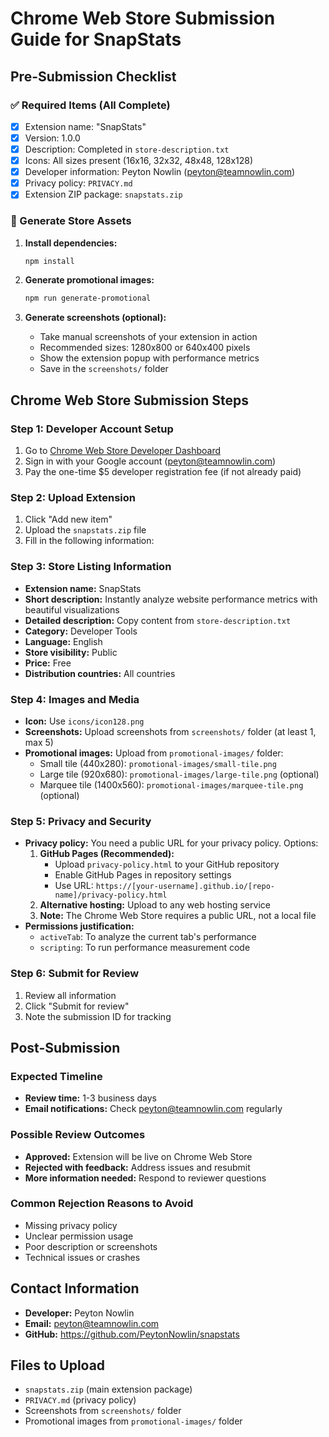 # Chrome Web Store Submission Guide for SnapStats

## Pre-Submission Checklist

### ✅ Required Items (All Complete)
- [x] Extension name: "SnapStats"
- [x] Version: 1.0.0
- [x] Description: Completed in `store-description.txt`
- [x] Icons: All sizes present (16x16, 32x32, 48x48, 128x128)
- [x] Developer information: Peyton Nowlin (peyton@teamnowlin.com)
- [x] Privacy policy: `PRIVACY.md`
- [x] Extension ZIP package: `snapstats.zip`

### 🔄 Generate Store Assets
1. **Install dependencies:**
   ```bash
   npm install
   ```

2. **Generate promotional images:**
   ```bash
   npm run generate-promotional
   ```

3. **Generate screenshots (optional):**
   - Take manual screenshots of your extension in action
   - Recommended sizes: 1280x800 or 640x400 pixels
   - Show the extension popup with performance metrics
   - Save in the `screenshots/` folder

## Chrome Web Store Submission Steps

### Step 1: Developer Account Setup
1. Go to [Chrome Web Store Developer Dashboard](https://chrome.google.com/webstore/devconsole/)
2. Sign in with your Google account (peyton@teamnowlin.com)
3. Pay the one-time $5 developer registration fee (if not already paid)

### Step 2: Upload Extension
1. Click "Add new item"
2. Upload the `snapstats.zip` file
3. Fill in the following information:

### Step 3: Store Listing Information
- **Extension name:** SnapStats
- **Short description:** Instantly analyze website performance metrics with beautiful visualizations
- **Detailed description:** Copy content from `store-description.txt`
- **Category:** Developer Tools
- **Language:** English
- **Store visibility:** Public
- **Price:** Free
- **Distribution countries:** All countries

### Step 4: Images and Media
- **Icon:** Use `icons/icon128.png`
- **Screenshots:** Upload screenshots from `screenshots/` folder (at least 1, max 5)
- **Promotional images:** Upload from `promotional-images/` folder:
  - Small tile (440x280): `promotional-images/small-tile.png`
  - Large tile (920x680): `promotional-images/large-tile.png` (optional)
  - Marquee tile (1400x560): `promotional-images/marquee-tile.png` (optional)

### Step 5: Privacy and Security
- **Privacy policy:** You need a public URL for your privacy policy. Options:
  1. **GitHub Pages (Recommended):**
     - Upload `privacy-policy.html` to your GitHub repository
     - Enable GitHub Pages in repository settings
     - Use URL: `https://[your-username].github.io/[repo-name]/privacy-policy.html`
  2. **Alternative hosting:** Upload to any web hosting service
  3. **Note:** The Chrome Web Store requires a public URL, not a local file
- **Permissions justification:** 
  - `activeTab`: To analyze the current tab's performance
  - `scripting`: To run performance measurement code

### Step 6: Submit for Review
1. Review all information
2. Click "Submit for review"
3. Note the submission ID for tracking

## Post-Submission

### Expected Timeline
- **Review time:** 1-3 business days
- **Email notifications:** Check peyton@teamnowlin.com regularly

### Possible Review Outcomes
- **Approved:** Extension will be live on Chrome Web Store
- **Rejected with feedback:** Address issues and resubmit
- **More information needed:** Respond to reviewer questions

### Common Rejection Reasons to Avoid
- Missing privacy policy
- Unclear permission usage
- Poor description or screenshots
- Technical issues or crashes

## Contact Information
- **Developer:** Peyton Nowlin
- **Email:** peyton@teamnowlin.com
- **GitHub:** https://github.com/PeytonNowlin/snapstats

## Files to Upload
- `snapstats.zip` (main extension package)
- `PRIVACY.md` (privacy policy)
- Screenshots from `screenshots/` folder
- Promotional images from `promotional-images/` folder 